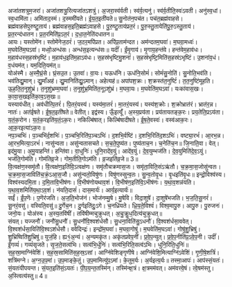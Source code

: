 

  
अजा॑तशत्रुम॒जरा॑। अजा॑तशत्रु॒रित्यजा॑तऽशत्रुं। अ॒जरा॒स्व॑र्वती। स्व॑र्व॒त्यनु॑। स्व॑र्व॒तीति॒स्वः॑ऽवती। अनु॑स्व॒धां। स्व॒धामि॑ता। अमि॑ताद॒स्मं। द॒स्ममी॑यते। ई॒य॒त॒इती॑यते॥ सु॒नोत॑न॒पच॑त। पच॑त॒ब्रह्म॑वाहसे। ब्रह्म॑वाहसेपुरुष्टु॒ताय॑। ब्रह्म॑वाहस॒इति॒ब्रह्म॑ऽवाहसे। पु॒रु॒ष्टु॒ताय॑प्रत॒रं। पु॒रु॒स्तु॒तायेति॑पु॒रु॒ऽस्तु॒ताय॑। प्र॒त॒रन्द॑धातन। प्र॒त॒रमिति॑प्र॒ऽत॒रं। द॒धा॒त॒नेति॑दधातन॥  
आयः। यस्तोमे॑न। स्तोमे॑नेज॒ठरं॑। ज॒ठर॒मपि॑प्रत। अपि॑प्र॒ताम॑न्दत। अम॑न्दतम॒घवा॑। म॒घवा॒मध्वः॑। म॒घवेति॑म॒घऽवा॑। मध्वो॒अन्ध॑सः। अन्ध॑स॒इत्यन्ध॑सः॥ यदीं॑। ईं॒मृ॒गाय॑। मृ॒गाय॒हन्त॑वे। हन्त॑वेम॒हाव॑धः। म॒हाव॑धस्स॒हस्र॑भृष्टिं। म॒हाव॑ध॒इति॑म॒हाऽव॑धः। स॒हस्र॑भृष्टिमु॒शना॑। स॒हस्र॑भृष्टि॒मिति॑स॒हस्र॑ऽभृष्टिं। उ॒शना॑व॒धं। व॒धंयम॑त्। यम॒दिति॒यम॑त्॥  
योअ॑स्मै। अ॒स्मै॒घ्रं॒से। घ्रं॒सउ॒त। उ॒तवा॑। वा॒यः। यऊध॑नि। ऊध॑नि॒सोमं॑। सोमं॑सु॒नोति॑। सु॒नोति॒भव॑ति। भव॑तिद्यु॒मान्। द्यु॒माँअह॑। द्यु॒मानिति॑द्यु॒ऽमान्। अहेत्यह॑॥ अपा॑पश॒क्रः। श॒क्रस्त॑त॒नुष्टिं॑। त॒त॒नुष्टि॑मूहति। ऊ॒ह॒ति॒त॒नूशु॑भ्रं। त॒नूशु॑भ्रम्म॒घवा॑। त॒नूशु॑भ्र॒मिति॑त॒नूऽशु॑भ्रं। म॒घवा॒यः। म॒घवेति॑म॒घऽवा॑। यःका॑वास॒खः। का॒वा॒स॒खइति॑का॒व॒ऽस॒खः॥  
यस्याव॑धीत्। अव॑धीत्पि॒तरं॑। पि॒तरं॒यस्य॑। यस्य॑मा॒तरं॑। मा॒तरं॒यस्य॑। यस्य॑श॒क्रोः। श॒क्रोभ्रात॑रं। भ्रात॑र॒न्न। नातः॑। अत॑ईषते। ई॒ष॒त॒इती॑षते॥ वेतीत्। इद्व॑स्य। ऊँ॒इत्यूँ॑। अ॒स्य॒प्रय॑ता। प्रय॑तायतङ्क॒रः। प्रय॒तेति॒प्रऽय॑ता। य॒तं॒क॒रोन। य॒तं॒क॒रइति॑य॒तं॒ऽक॒रः। नकिल्बि॑षात्। किल्बि॑षादीषते। ई॒ष॒ते॒वस्वः॑। वस्व॑आक॒रः। आ॒क॒रइत्या॑ऽक॒रः॥  
नप॒ञ्चभिः॑। प॒ञ्चभि॑र्द॒शभिः॑। प॒ञ्चभि॒रिति॑प॒ञ्चऽभिः॑। द॒शभि॒र्वष्टि॑। द॒शभि॒रिति॑द॒शऽभिः॑। वष्ट्या॒रभं॑। आ॒रभ॒न्न। आ॒रभ॒मित्या॒ऽरभं॑। नासु॑न्वता। असु॑न्वतासचते। स॒च॒ते॒पुष्य॑त। पुष्य॑ताच॒न। च॒नेति॑च॒न॥ जि॒नाति॒वा। वेत्। इद॑मु॒या। अ॒मु॒याहन्ति॑। हन्ति॑वा। वा॒धुनिः॑। धुनि॒रादे॑व॒युं। आदे॑व॒युं। दे॒व॒युम्भज॑ति। दे॒व॒युमिति॑दे॒व॒ऽयुं। भज॑ति॒गोम॑ति। गोम॑तिव्र॒जे। गोम॒तीति॒गोऽम॑ति। व्र॒जइति॑व्र॒जे॥ 3॥  
वि॒त्वक्ष॑ण॒स्समृ॑तौ। वि॒त्वक्ष॑ण॒इति॑वि॒ऽत्वक्ष॑णः। समृ॑तौचक्रमास॒जः। समृ॑ता॒विति॒संऽऋ॑तौ। च॒क्र॒मा॒स॒जोसु॑न्वतः। च॒क्र॒मा॒स॒जाविति॑च॒क्रं॒ऽआ॒स॒जौ। असु॑न्वतो॒विषु॑णः। विषु॑णस्सुन्व॒तः। सु॒न्व॒तोवृ॒धः। वृ॒धइति॑वृ॒धः॥ इन्द्रो॒विश्व॑स्य। विश्व॑स्यदमि॒ता। द॒मि॒तावि॒भीष॑णः। वि॒भीष॑णोयथाव॒शं। वि॒भीष॑ण॒इति॑वि॒ऽभीष॑णः। य॒था॒व॒शन्न॑यति। य॒था॒व॒शमिति॑य॒था॒ऽव॒शं। न॑यति॒दासं॑। दास॒मार्यः॑। आर्य॒इत्यार्यः॑॥  
सईं॑। ईं॒प॒णॆः। प॒णॆर॑जति। अ॒ज॒ति॒भोज॑नं। भोज॑नम्मु॒षे। मु॒षेवि। विदा॒शुषे॑। दा॒शुषे॑भजति। भ॒ज॒ति॒सू॒नरं॑। सू॒नरं॒वसु॑। वस्विति॒वसु॑॥ दु॒र्गेच॒न। दु॒र्गइति॑दुः॒ऽगे। च॒नध्रि॑यते। ध्रि॒य॒ते॒विश्वं॑। विश्व॒मापु॒रु। आपु॒रु। पु॒रुजनः॑। जनो॒यः। योअ॑स्य। अ॒स्य॒तवि॑षीं। तवि॑षीम्मचुक्रुधत्। अ॒चु॒क्रु॒ध॒दित्य॑चुक्रुधत्॥  
संयत्। यज्जनौ॑। जनौ॑सु॒धनौ॑। सु॒धनौ॑वि॒श्वश॑र्धसौ। सु॒धना॒विति॑सु॒ऽधनौ॑। वि॒श्वश॑र्धसा॒ववेत्। वि॒श्वश॑र्धसा॒विति॑वि॒श्वऽश॑र्धसौ। ववेदिन्द्रः॑। इन्द्रो॑म॒घवा॑। म॒घवा॒गोषु॑। म॒घवेति॑म॒घऽवा॑। गोषु॑शु॒भ्रिषु॑। शु॒भ्रिष्विति॑शु॒भ्रिषु॑॥ युजं॒हि। ह्य१॒॑अ॒न्यं। अ॒न्यमकृ॑त। अकृ॑तप्रवेप॒नीं। प्र॒वे॒प॒न्युत्। प्र॒वे॒प॒नीति॑प्र॒ऽवे॒प॒नी। उदीं॑। ईं॒गव्यं॑। गव्यं॑सृजते। सृ॒ज॒ते॒सत्व॑भिः। सत्व॑भि॒र्धुनिः॑। सत्व॑भि॒रिति॒सत्व॑ऽभिः। धुनि॒रिति॒धुनिः॑॥  
स॒ह॒स्रा॒माग्नि॑वेशिं। स॒ह॒स्र॒सामिति॑स॒ह॒स्र॒ऽसां। आग्नि॑वेशिङ्गृणीषे। आग्नि॑वेशि॒मित्याग्नि॑ऽवेशिं। गृ॒णी॒षे॒शत्रिं॑। शत्रि॑मग्ने। अ॒ग्न॒उ॒प॒मां। उ॒प॒माङ्के॒तुं। उ॒प॒मामित्यु॑प॒ऽमां। के॒तुम॒र्यः। अ॒र्यइत्य॒र्यः॥ तस्मा॒आपः॑। आप॑स्सं॒यतः॑। सं॒यतः॑पीपयन्त। सं॒यत॒इति॑सं॒ऽयतः॑। पी॒प॒य॒न्त॒तस्मि॑न्। तस्मि॑न्क्ष॒त्रं। क्ष॒त्रमम॑वत्। अम॑वत्त्वे॒षं। त्वे॒षम॑स्तु। अ॒स्त्वित्य॑स्तु॥ 4॥  
